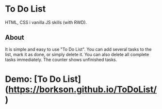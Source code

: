 # To Do List
HTML, CSS i vanilla JS skills (with RWD).

## About
It is simple and easy to use "To Do List". You can add several tasks to the list, mark it as done, or simply delete it. You can also delete all complete tasks immediately. The counter shows unfinished tasks.

# Demo: [To Do List] (https://borkson.github.io/ToDoList/)
